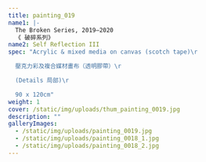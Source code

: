```yaml
---
title: painting_019
name1: |-
  The Broken Series, 2019–2020
  《 破碎系列》
name2: Self Reflection III
spec: "Acrylic & mixed media on canvas (scotch tape)\r

  壓克力彩及複合媒材畫布（透明膠帶）\r

  (Details 局部)\r

  90 x 120cm"
weight: 1
cover: /static/img/uploads/thum_painting_0019.jpg
description: ""
galleryImages:
  - /static/img/uploads/painting_0019.jpg
  - /static/img/uploads/painting_0018_1.jpg
  - /static/img/uploads/painting_0018_2.jpg
---
```

